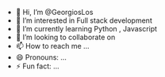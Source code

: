 - 👋 Hi, I’m @GeorgiosLos
- 👀 I’m interested in Full stack development
- 🌱 I’m currently learning Python , Javascript
- 💞️ I’m looking to collaborate on 
- 📫 How to reach me ...
- 😄 Pronouns: ...
- ⚡ Fun fact: ...

<!---
GeorgiosLos/GeorgiosLos is a ✨ special ✨ repository because its `README.md` (this file) appears on your GitHub profile.
You can click the Preview link to take a look at your changes.
--->
